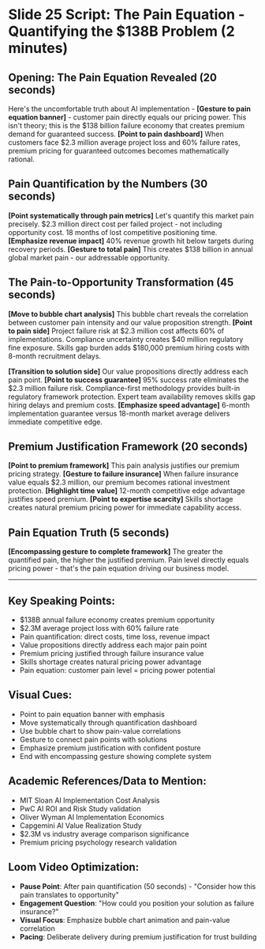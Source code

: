 # Slide 25 Script: The Pain Equation - Quantifying the $138B Problem (2 minutes)

## Opening: The Pain Equation Revealed (20 seconds)
Here's the uncomfortable truth about AI implementation - **[Gesture to pain equation banner]** - customer pain directly equals our pricing power. This isn't theory; this is the $138 billion failure economy that creates premium demand for guaranteed success. **[Point to pain dashboard]** When customers face $2.3 million average project loss and 60% failure rates, premium pricing for guaranteed outcomes becomes mathematically rational.

## Pain Quantification by the Numbers (30 seconds)
**[Point systematically through pain metrics]** Let's quantify this market pain precisely. $2.3 million direct cost per failed project - not including opportunity cost. 18 months of lost competitive positioning time. **[Emphasize revenue impact]** 40% revenue growth hit below targets during recovery periods. **[Gesture to total pain]** This creates $138 billion in annual global market pain - our addressable opportunity.

## The Pain-to-Opportunity Transformation (45 seconds)
**[Move to bubble chart analysis]** This bubble chart reveals the correlation between customer pain intensity and our value proposition strength. **[Point to pain side]** Project failure risk at $2.3 million cost affects 60% of implementations. Compliance uncertainty creates $40 million regulatory fine exposure. Skills gap burden adds $180,000 premium hiring costs with 8-month recruitment delays.

**[Transition to solution side]** Our value propositions directly address each pain point. **[Point to success guarantee]** 95% success rate eliminates the $2.3 million failure risk. Compliance-first methodology provides built-in regulatory framework protection. Expert team availability removes skills gap hiring delays and premium costs. **[Emphasize speed advantage]** 6-month implementation guarantee versus 18-month market average delivers immediate competitive edge.

## Premium Justification Framework (20 seconds)
**[Point to premium framework]** This pain analysis justifies our premium pricing strategy. **[Gesture to failure insurance]** When failure insurance value equals $2.3 million, our premium becomes rational investment protection. **[Highlight time value]** 12-month competitive edge advantage justifies speed premium. **[Point to expertise scarcity]** Skills shortage creates natural premium pricing power for immediate capability access.

## Pain Equation Truth (5 seconds)
**[Encompassing gesture to complete framework]** The greater the quantified pain, the higher the justified premium. Pain level directly equals pricing power - that's the pain equation driving our business model.

---

## Key Speaking Points:
- $138B annual failure economy creates premium opportunity
- $2.3M average project loss with 60% failure rate
- Pain quantification: direct costs, time loss, revenue impact
- Value propositions directly address each major pain point
- Premium pricing justified through failure insurance value
- Skills shortage creates natural pricing power advantage
- Pain equation: customer pain level = pricing power potential

## Visual Cues:
- Point to pain equation banner with emphasis
- Move systematically through quantification dashboard
- Use bubble chart to show pain-value correlations
- Gesture to connect pain points with solutions
- Emphasize premium justification with confident posture
- End with encompassing gesture showing complete system

## Academic References/Data to Mention:
- MIT Sloan AI Implementation Cost Analysis
- PwC AI ROI and Risk Study validation
- Oliver Wyman AI Implementation Economics
- Capgemini AI Value Realization Study
- $2.3M vs industry average comparison significance
- Premium pricing psychology research validation

## Loom Video Optimization:
- **Pause Point**: After pain quantification (50 seconds) - "Consider how this pain translates to opportunity"
- **Engagement Question**: "How could you position your solution as failure insurance?"
- **Visual Focus**: Emphasize bubble chart animation and pain-value correlation
- **Pacing**: Deliberate delivery during premium justification for trust building